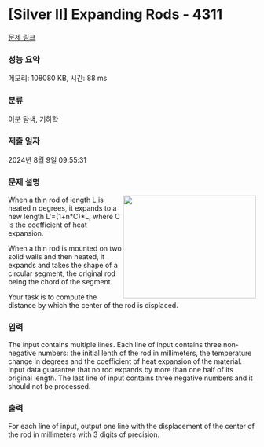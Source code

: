 # [Silver II] Expanding Rods - 4311 

[문제 링크](https://www.acmicpc.net/problem/4311) 

### 성능 요약

메모리: 108080 KB, 시간: 88 ms

### 분류

이분 탐색, 기하학

### 제출 일자

2024년 8월 9일 09:55:31

### 문제 설명

<p><img alt="" src="https://www.acmicpc.net/upload/images3/rods.jpg" style="float:right; height:209px; width:270px">When a thin rod of length L is heated n degrees, it expands to a new length L'=(1+n*C)*L, where C is the coefficient of heat expansion.</p>

<p>When a thin rod is mounted on two solid walls and then heated, it expands and takes the shape of a circular segment, the original rod being the chord of the segment.</p>

<p>Your task is to compute the distance by which the center of the rod is displaced.</p>

### 입력 

 <p>The input contains multiple lines. Each line of input contains three non-negative numbers: the initial lenth of the rod in millimeters, the temperature change in degrees and the coefficient of heat expansion of the material. Input data guarantee that no rod expands by more than one half of its original length. The last line of input contains three negative numbers and it should not be processed.</p>

### 출력 

 <p>For each line of input, output one line with the displacement of the center of the rod in millimeters with 3 digits of precision.</p>

